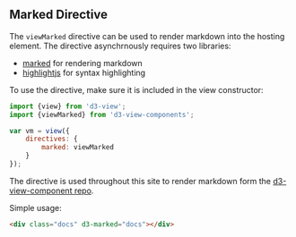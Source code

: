 ## Marked Directive

The ``viewMarked`` directive can be used to render markdown into the hosting element.
The directive asynchrnously requires two libraries:

* [marked][] for rendering markdown
* [highlightjs][] for syntax highlighting

To use the directive, make sure it is included in the view constructor:
```javascript
import {view} from 'd3-view';
import {viewMarked} from 'd3-view-components';

var vm = view({
    directives: {
        marked: viewMarked
    }
});
```

The directive is used throughout this site to render markdown form the [d3-view-component repo](https://github.com/quantmind/d3-view-components).

Simple usage:
```html
<div class="docs" d3-marked="docs"></div>
```


[marked]: https://github.com/chjj/marked
[highlightjs]: https://highlightjs.org/

